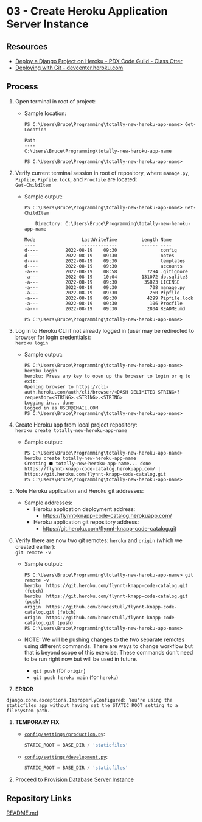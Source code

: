 # 03 - Create Heroku Application Server Instance

## Resources

* [Deploy a Django Project on Heroku - PDX Code Guild - Class Otter](https://github.com/PdxCodeGuild/class_otter/blob/main/5%20Capstone/Heroku%20Deployment.md)
* [Deploying with Git - devcenter.heroku.com](https://devcenter.heroku.com/articles/git)

## Process

1. Open terminal in root of project:
    * Sample location:

        ```console
        PS C:\Users\Bruce\Programming\totally-new-heroku-app-name> Get-Location

        Path
        ----
        C:\Users\Bruce\Programming\totally-new-heroku-app-name

        PS C:\Users\Bruce\Programming\totally-new-heroku-app-name>
        ```

1. Verify current terminal session in root of repository, where `manage.py`, `Pipfile`, `Pipfile.lock`, and `Procfile` are located:  
    `Get-ChildItem`
    * Sample output:

        ```console
        PS C:\Users\Bruce\Programming\totally-new-heroku-app-name> Get-ChildItem

            Directory: C:\Users\Bruce\Programming\totally-new-heroku-app-name

        Mode                 LastWriteTime         Length Name
        ----                 -------------         ------ ----
        d----          2022-08-19    09:30                config
        d----          2022-08-19    09:30                notes
        d----          2022-08-19    09:30                templates
        d----          2022-08-19    09:30                accounts
        -a---          2022-08-19    08:58           7294 .gitignore
        -a---          2022-08-19    10:04         131072 db.sqlite3
        -a---          2022-08-19    09:30          35823 LICENSE
        -a---          2022-08-19    09:30            708 manage.py
        -a---          2022-08-19    09:30            260 Pipfile
        -a---          2022-08-19    09:30           4299 Pipfile.lock
        -a---          2022-08-19    09:30            106 Procfile
        -a---          2022-08-19    09:30           2804 README.md

        PS C:\Users\Bruce\Programming\totally-new-heroku-app-name>
        ```

1. Log in to Heroku CLI if not already logged in (user may be redirected to browser for login credentials):  
    `heroku login`
    * Sample output:

        ```console
        PS C:\Users\Bruce\Programming\totally-new-heroku-app-name> heroku login
        heroku: Press any key to open up the browser to login or q to exit:
        Opening browser to https://cli-auth.heroku.com/auth/cli/browser/<DASH DELIMITED STRING>?requestor=<STRING>.<STRING>.<STRING>
        Logging in... done
        Logged in as USER@EMAIL.COM
        PS C:\Users\Bruce\Programming\totally-new-heroku-app-name>
        ```

1. Create Heroku app from local project repository:  
    `heroku create totally-new-heroku-app-name`
    * Sample output:

        ```console
        PS C:\Users\Bruce\Programming\totally-new-heroku-app-name> heroku create totally-new-heroku-app-name
        Creating ⬢ totally-new-heroku-app-name... done
        https://flynnt-knapp-code-catalog.herokuapp.com/ | https://git.heroku.com/flynnt-knapp-code-catalog.git
        PS C:\Users\Bruce\Programming\totally-new-heroku-app-name>
        ```

1. Note Heroku application and Heroku git addresses:
    * Sample addresses:
        * Heroku application deployment address:
            * <https://flynnt-knapp-code-catalog.herokuapp.com/>
        * Heroku application git repository address:
            * <https://git.heroku.com/flynnt-knapp-code-catalog.git>

1. Verify there are now two git remotes: `heroku` and `origin` (which we created earlier):  
    `git remote -v`
    * Sample output:

        ```console
        PS C:\Users\Bruce\Programming\totally-new-heroku-app-name> git remote -v
        heroku  https://git.heroku.com/flynnt-knapp-code-catalog.git (fetch)
        heroku  https://git.heroku.com/flynnt-knapp-code-catalog.git (push)
        origin  https://github.com/brucestull/flynnt-knapp-code-catalog.git (fetch)
        origin  https://github.com/brucestull/flynnt-knapp-code-catalog.git (push)
        PS C:\Users\Bruce\Programming\totally-new-heroku-app-name>
        ```

    * NOTE: We will be pushing changes to the two separate remotes using different commands. There are ways to change workflow but that is beyond scope of this exercise. These commands don't need to be run right now but will be used in future.
        * `git push` (for `origin`)
        * `git push heroku main` (for `heroku`)

1. **ERROR**

  ```console
  django.core.exceptions.ImproperlyConfigured: You're using the staticfiles app without having set the STATIC_ROOT setting to a filesystem path.
  ```

1. **TEMPORARY FIX**
    * [`config/settings/production.py`](../config/settings/production.py):

        ```python
        STATIC_ROOT = BASE_DIR / 'staticfiles'
        ```

    * [`config/settings/development.py`](../config/settings/development.py):

        ```python
        STATIC_ROOT = BASE_DIR / 'staticfiles'
        ```

1. Proceed to [Provision Database Server Instance](04_provision_database_server_instance.md)

## Repository Links

[README.md](../README.md)
